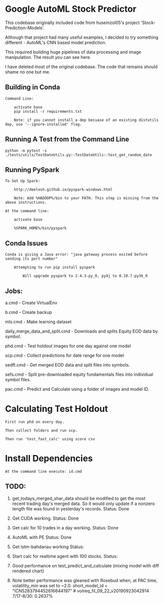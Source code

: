 
# Google AutoML Stock Predictor

This codebase originally included code from huseinzol05's project 'Stock-Prediction-Models'. 

Although that project had many useful examples, I decided to try something different - AutoML's CNN based model prediction.

This required building huge pipelines of data processing and image manipulation. The result you can see here.

I have deleted most of the original codebase. The code that remains should shame no one but me.
 
## Building in Conda

    Command Line:
    
        activate base
        pip install -r requirements.txt
        
        Note: if you cannot install a dep becuase of an existing distutils dep, use '--ignore-installed' flag.

## Running A Test from the Command Line

    python -m pytest -s ./tests/utils/TestDateUtils.py::TestDateUtils::test_get_random_date
    
## Running PySpark
    
    To Set Up Spark:
        
        http://deelesh.github.io/pyspark-windows.html
        
        Note: Add %HADOOP%/bin to your PATH. This step is missing from the above instructions.

    At the command line:
    
        activate base
        
        %SPARK_HOME%/bin/pyspark
        
## Conda Issues

    Conda is giving a Java error: "java gateway process exited before sending its port number"
    
        Attempting to run pip install pyspark
        
            Will upgrade pyspark to 2.4.3-py_0, py4j to 0.10.7-py36_0
            
## Jobs:

a.cmd - Create VirtualEnv
   
b.cmd - Create backup

mls.cmd - Make learning dataset

daily_merge_data_and_split.cmd - Downloads and splits Equity EOD data by symbol.

phd.cmd - Test holdout images for one day against one model

scp.cmd - Collect predictions for date range for one model

sedft.cmd - Get merged EOD data and split files into symbols.

sefs.cmd - Split pre-downloaded equity fundamentals files into individual symbol files.

pac.cmd - Predict and Calculate using a folder of images and model ID. 

# Calculating Test Holdout

    First run phd on every day.
    
    Then collect folders and run scp.
    
    Then run 'test_fast_calc' using score csv
    
    
# Install Dependencies

    At the command line execute: id.cmd
            
## TODO:

1. get_todays_merged_shar_data should be modified to get the most recent trading day's merged data. So it would only update if a nonzero
length file was found in yesterday's records.
Status: Done

2. Get CUDA working.
Status: Done

3. Get calc for 10 trades in a day working.
Status: Done

4. AutoML with PE
Status: Done

4. Get lstm-bahdanau working
Status:

5. Start calc for realtime agent with 100 stocks.
Status:

6. Good performance on test_predict_and_calculate (mixing model with diff rendered chart)

7. Note better performance was gleaned with Rosebud when, at PAC time, volatility_min was set to ~2.0.
        short_model_id = "ICN5283794452616644197" # volreq_fil_09_22_v20190923042914 7/17-8/30: 0.2637%

